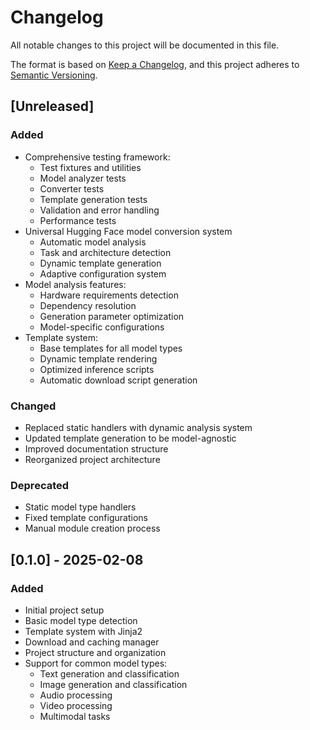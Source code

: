 # Changelog

All notable changes to this project will be documented in this file.

The format is based on [Keep a Changelog](https://keepachangelog.com/en/1.0.0/),
and this project adheres to [Semantic Versioning](https://semver.org/spec/v2.0.0.html).

## [Unreleased]

### Added
- Comprehensive testing framework:
  - Test fixtures and utilities
  - Model analyzer tests
  - Converter tests
  - Template generation tests
  - Validation and error handling
  - Performance tests
- Universal Hugging Face model conversion system
  - Automatic model analysis
  - Task and architecture detection
  - Dynamic template generation
  - Adaptive configuration system
- Model analysis features:
  - Hardware requirements detection
  - Dependency resolution
  - Generation parameter optimization
  - Model-specific configurations
- Template system:
  - Base templates for all model types
  - Dynamic template rendering
  - Optimized inference scripts
  - Automatic download script generation

### Changed
- Replaced static handlers with dynamic analysis system
- Updated template generation to be model-agnostic
- Improved documentation structure
- Reorganized project architecture

### Deprecated
- Static model type handlers
- Fixed template configurations
- Manual module creation process

## [0.1.0] - 2025-02-08

### Added
- Initial project setup
- Basic model type detection
- Template system with Jinja2
- Download and caching manager
- Project structure and organization
- Support for common model types:
  - Text generation and classification
  - Image generation and classification
  - Audio processing
  - Video processing
  - Multimodal tasks